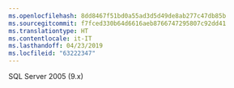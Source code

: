 ```yaml
---
ms.openlocfilehash: 8dd8467f51bd0a55ad3d5d49de8ab277c47db85b
ms.sourcegitcommit: f7fced330b64d6616aeb8766747295807c92dd41
ms.translationtype: HT
ms.contentlocale: it-IT
ms.lasthandoff: 04/23/2019
ms.locfileid: "63222347"
---
```

 SQL Server 2005 (9.x) 